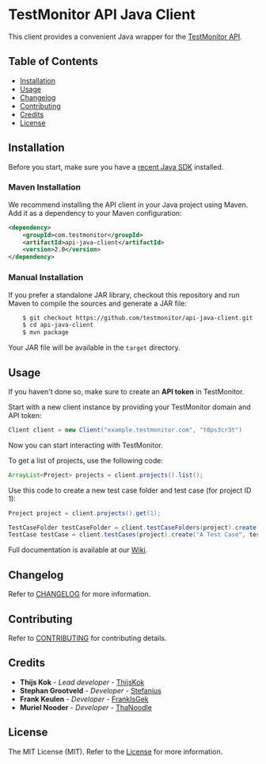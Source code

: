 # TestMonitor API Java Client

This client provides a convenient Java wrapper for the [TestMonitor API](https://docs.testmonitor.com/).

## Table of Contents

- [Installation](#installation)
- [Usage](#usage)
- [Changelog](#changelog)
- [Contributing](#contributing)
- [Credits](#credits)
- [License](#license)

## Installation

Before you start, make sure you have a [recent Java SDK](https://www.oracle.com/java/technologies/downloads/) installed.

### Maven Installation

We recommend installing the API client in your Java project using Maven. Add it as a dependency to your Maven configuration:

```xml
<dependency>
    <groupId>com.testmonitor</groupId>
    <artifactId>api-java-client</artifactId>
    <version>2.0</version>
</dependency>
```

### Manual Installation

If you prefer a standalone JAR library, checkout this repository and run Maven to compile the sources and generate a JAR file:

```sh
    $ git checkout https://github.com/testmonitor/api-java-client.git
    $ cd api-java-client
    $ mvn package
```

Your JAR file will be available in the `target` directory.

## Usage

If you haven't done so, make sure to create an **API token** in TestMonitor.

Start with a new client instance by providing your TestMonitor domain and API token:

```java
Client client = new Client("example.testmonitor.com", "t0ps3cr3t")
```

Now you can start interacting with TestMonitor.

To get a list of projects, use the following code:

```java
ArrayList<Project> projects = client.projects().list();
```

Use this code to create a new test case folder and test case (for project ID 1):

```java
Project project = client.projects().get(1);

TestCaseFolder testCaseFolder = client.testCaseFolders(project).create("A Test Case Folder");
TestCase testCase = client.testCases(project).create("A Test Case", testCaseFolder);
```

Full documentation is available at our [Wiki](https://github.com/testmonitor/api-java-client/wiki).

## Changelog

Refer to [CHANGELOG](CHANGELOG.md) for more information.

## Contributing

Refer to [CONTRIBUTING](CONTRIBUTING.md) for contributing details.

## Credits

* **Thijs Kok** - *Lead developer* - [ThijsKok](https://github.com/thijskok)
* **Stephan Grootveld** - *Developer* - [Stefanius](https://github.com/stefanius)
* **Frank Keulen** - *Developer* - [FrankIsGek](https://github.com/frankisgek)
* **Muriel Nooder** - *Developer* - [ThaNoodle](https://github.com/thanoodle)

## License

The MIT License (MIT). Refer to the [License](LICENSE.md) for more information.
